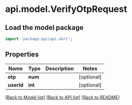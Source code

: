 # api.model.VerifyOtpRequest

## Load the model package
```dart
import 'package:api/api.dart';
```

## Properties
Name | Type | Description | Notes
------------ | ------------- | ------------- | -------------
**otp** | **num** |  | [optional] 
**userId** | **int** |  | [optional] 

[[Back to Model list]](../README.md#documentation-for-models) [[Back to API list]](../README.md#documentation-for-api-endpoints) [[Back to README]](../README.md)


